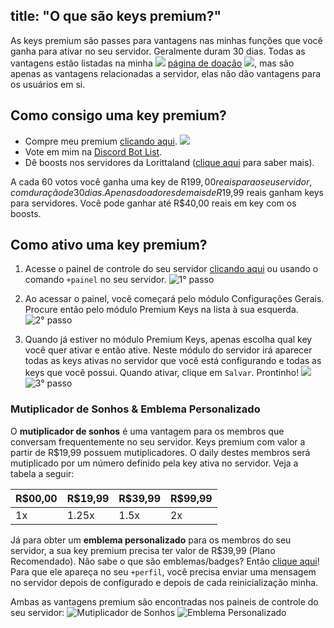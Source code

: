 title: "O que são keys premium?"
---
As keys premium são passes para vantagens nas minhas funções que você ganha para ativar no seu servidor. Geralmente duram 30 dias. Todas as vantagens estão listadas na minha <img src="https://cdn.discordapp.com/emojis/737016464887906375.gif?v=1" class="inline-emoji"> [página de doação](/donate) <img src="https://cdn.discordapp.com/emojis/737016464887906375.gif?v=1" class="inline-emoji">, mas são apenas as vantagens relacionadas a servidor, elas não dão vantagens para os usuários em si.

## Como consigo uma key premium?

* Compre meu premium [clicando aqui](/donate). <img src="https://cdn.discordapp.com/emojis/593979718919913474.png?v=1" class="inline-emoji">
* Vote em mim na [Discord Bot List](https://discordbots.org/bot/loritta).
* Dê boosts nos servidores da Lorittaland ([clique aqui](/extras/faq-loritta/nitro-boost) para saber mais).

A cada 60 votos você ganha uma key de R$199,00 reais para o seu servidor, com duração de 30 dias. Apenas doadores de mais de R$19,99 reais ganham keys para servidores. Você pode ganhar até R$40,00 reais em key com os boosts.

## Como ativo uma key premium?
1. Acesse o painel de controle do seu servidor [clicando aqui](/dashboard) ou usando o comando `+painel` no seu servidor.
![1° passo](https://imgur.com/amzYDni)

2. Ao acessar o painel, você começará pelo módulo Configurações Gerais. Procure então pelo módulo Premium Keys na lista à sua esquerda.
![2° passo](https://imgur.com/wZdqbJ2)

3. Quando já estiver no módulo Premium Keys, apenas escolha qual key você quer ativar e então ative. Neste módulo do servidor irá aparecer todas as keys ativas no servidor que você está configurando e todas as keys que você possui. Quando ativar, clique em `Salvar`. Prontinho! <img src="https://cdn.discordapp.com/emojis/519546310978830355.png?v=1" class="inline-emoji">
![3° passo](https://imgur.com/RsR8Xfv)

### Mutiplicador de Sonhos & Emblema Personalizado
O **mutiplicador de sonhos** é uma vantagem para os membros que conversam frequentemente no seu servidor. Keys premium com valor a partir de R$19,99 possuem mutiplicadores. O daily destes membros será mutiplicado por um número definido pela key ativa no servidor. Veja a tabela a seguir:

| R$00,00 | R$19,99 | R$39,99 | R$99,99 |
|---------|---------|---------|---------|
| 1x      | 1.25x   | 1.5x    | 2x      |

Já para obter um **emblema personalizado** para os membros do seu servidor, a sua key premium precisa ter valor de R$39,99 (Plano Recomendado). Não sabe o que são emblemas/badges? Então [clique aqui](/extras/faq-loritta/profile-badges-meanings)! Para que ele apareça no seu `+perfil`, você precisa enviar uma mensagem no servidor depois de configurado e depois de cada reinicialização minha.

Ambas as vantagens premium são encontradas nos paineis de controle do seu servidor:
![Mutiplicador de Sonhos](https://imgur.com/UedjtVs)
![Emblema Personalizado](https://imgur.com/Yo8n7Ky)
